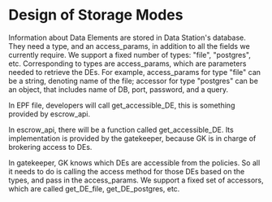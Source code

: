 # Design of Storage Modes

Information about Data Elements are stored in Data Station's database. They need 
a type, and an access_params, in addition to all the fields we currently require. We support
a fixed number of types: "file", "postgres", etc. Corresponding to types are access_params,
which are parameters needed to retrieve the DEs. For example, access_params for type
"file" can be a string, denoting name of the file; accessor for type "postgres"
can be an object, that includes name of DB, port, password, and a query.

In EPF file, developers will call get_accessible_DE, this is something 
provided by escrow_api.

In escrow_api, there will be a function called get_accessible_DE. Its implementation
is provided by the gatekeeper, because GK is in charge of brokering access to DEs.

In gatekeeper, GK knows which DEs are accessible from the policies. So all it needs
to do is calling the access method for those DEs based on the types, and pass in the
access_params. We support a fixed set of accessors, which are called get_DE_file,
get_DE_postgres, etc.